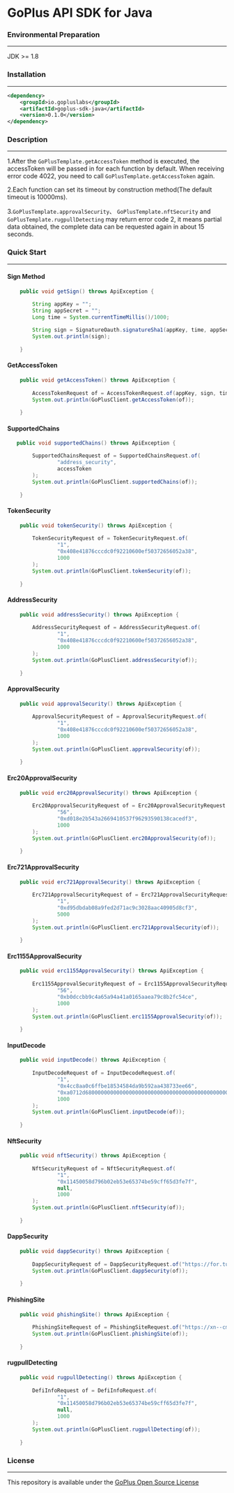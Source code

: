 # GoPlus API SDK for Java

### Environmental Preparation

---

JDK >= 1.8

### Installation

---

```xml
<dependency>
    <groupId>io.gopluslabs</groupId>
    <artifactId>goplus-sdk-java</artifactId>
    <version>0.1.0</version>
</dependency>
```

### Description

---

1.After the `GoPlusTemplate.getAccessToken` method is executed, the accessToken will be passed in for each function by default. When receiving error code 4022, you need to call `GoPlusTemplate.getAccessToken` again.

2.Each function can set its timeout by construction method(The default timeout is 10000ms).

3.`GoPlusTemplate.approvalSecurity`、 `GoPlusTemplate.nftSecurity` and `GoPlusTemplate.rugpullDetecting` may return error code 2, it means partial data obtained, the complete data can be requested again in about 15 seconds.

### Quick Start

---


#### Sign Method

```java
    public void getSign() throws ApiException {

        String appKey = "";
        String appSecret = "";
        Long time = System.currentTimeMillis()/1000;
        
        String sign = SignatureOauth.signatureSha1(appKey, time, appSecret);
        System.out.println(sign);
        
    }
```
#### GetAccessToken

````java
    public void getAccessToken() throws ApiException {
    
        AccessTokenRequest of = AccessTokenRequest.of(appKey, sign, time, 1000);
        System.out.println(GoPlusClient.getAccessToken(of));
        
    }
````

#### SupportedChains

```java
   public void supportedChains() throws ApiException {

        SupportedChainsRequest of = SupportedChainsRequest.of(
                "address_security",
                accessToken
        );
        System.out.println(GoPlusClient.supportedChains(of));
        
    }
```

#### TokenSecurity

```java
    public void tokenSecurity() throws ApiException {
    
        TokenSecurityRequest of = TokenSecurityRequest.of(
                "1",
                "0x408e41876cccdc0f92210600ef50372656052a38",
                1000
        );
        System.out.println(GoPlusClient.tokenSecurity(of));
        
    }
```

#### AddressSecurity

```java
    public void addressSecurity() throws ApiException {
    
        AddressSecurityRequest of = AddressSecurityRequest.of(
                "1",
                "0x408e41876cccdc0f92210600ef50372656052a38",
                1000
        );
        System.out.println(GoPlusClient.addressSecurity(of));
        
    }
```

#### ApprovalSecurity

```java
    public void approvalSecurity() throws ApiException {
    
        ApprovalSecurityRequest of = ApprovalSecurityRequest.of(
                "1",
                "0x408e41876cccdc0f92210600ef50372656052a38",
                1000
        );
        System.out.println(GoPlusClient.approvalSecurity(of));
        
    }
```

#### Erc20ApprovalSecurity

```java
    public void erc20ApprovalSecurity() throws ApiException {
    
        Erc20ApprovalSecurityRequest of = Erc20ApprovalSecurityRequest.of(
                "56",
                "0xd018e2b543a2669410537f96293590138cacedf3",
                1000
        );
        System.out.println(GoPlusClient.erc20ApprovalSecurity(of));
        
    }

```

#### Erc721ApprovalSecurity

```java
    public void erc721ApprovalSecurity() throws ApiException {
    
        Erc721ApprovalSecurityRequest of = Erc721ApprovalSecurityRequest.of(
                "1",
                "0xd95dbdab08a9fed2d71ac9c3028aac40905d8cf3",
                5000
        );
        System.out.println(GoPlusClient.erc721ApprovalSecurity(of));
        
    }
```

#### Erc1155ApprovalSecurity

```java
    public void erc1155ApprovalSecurity() throws ApiException {
    
        Erc1155ApprovalSecurityRequest of = Erc1155ApprovalSecurityRequest.of(
                "56",
                "0xb0dccbb9c4a65a94a41a0165aaea79c8b2fc54ce",
                1000
        );
        System.out.println(GoPlusClient.erc1155ApprovalSecurity(of));
        
    }
```

#### InputDecode

```java
    public void inputDecode() throws ApiException {
    
        InputDecodeRequest of = InputDecodeRequest.of(
                "1",
                "0x4cc8aa0c6ffbe18534584da9b592aa438733ee66",
                "0xa0712d680000000000000000000000000000000000000000000000000000000062fee481",
                1000
        );
        System.out.println(GoPlusClient.inputDecode(of));
        
    }

```

#### NftSecurity

```java
    public void nftSecurity() throws ApiException {
    
        NftSecurityRequest of = NftSecurityRequest.of(
                "1",
                "0x11450058d796b02eb53e65374be59cff65d3fe7f",
                null,
                1000
        );
        System.out.println(GoPlusClient.nftSecurity(of));
        
    }
```

#### DappSecurity

```java
    public void dappSecurity() throws ApiException {
    
        DappSecurityRequest of = DappSecurityRequest.of("https://for.tube", 1000);
        System.out.println(GoPlusClient.dappSecurity(of));
        
    }

```

#### PhishingSite

```java
    public void phishingSite() throws ApiException {
    
        PhishingSiteRequest of = PhishingSiteRequest.of("https://xn--cm-68s.cc/", 10);
        System.out.println(GoPlusClient.phishingSite(of));
        
    }

```

#### rugpullDetecting

```java
    public void rugpullDetecting() throws ApiException {
    
        DefiInfoRequest of = DefiInfoRequest.of(
                "1", 
                "0x11450058d796b02eb53e65374be59cff65d3fe7f",
                null,
                1000
        );
        System.out.println(GoPlusClient.rugpullDetecting(of));
        
    }


```

### License

---
This repository is available under the [GoPlus Open Source License](LICENSE)


